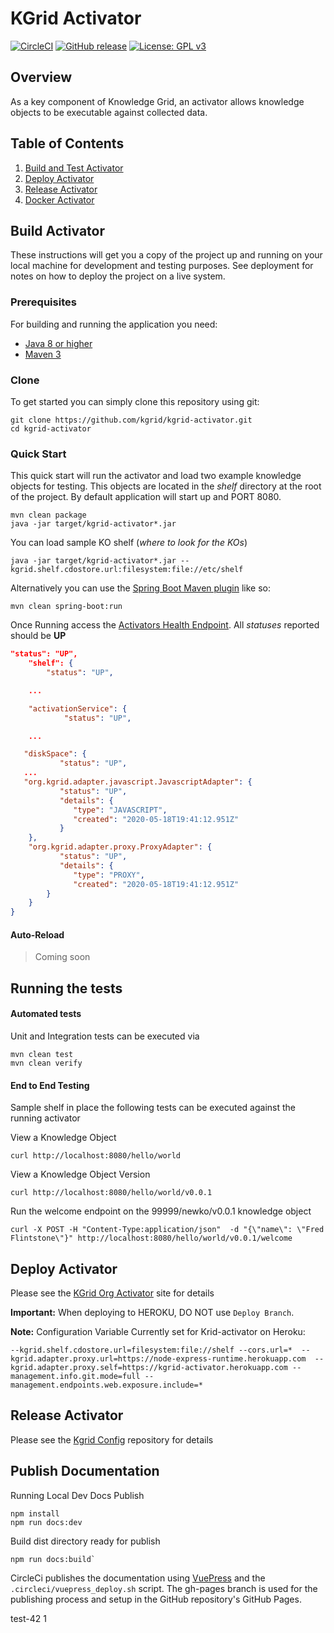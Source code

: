 # KGrid Activator
[![CircleCI](https://circleci.com/gh/kgrid/kgrid-activator.svg?style=svg)](https://circleci.com/gh/kgrid/kgrid-activator)
[![GitHub release](https://img.shields.io/github/release/kgrid/kgrid-activator.svg)](https://github.com/kgrid/kgrid-activator/releases/)
[![License: GPL v3](https://img.shields.io/badge/License-GPLv3-blue.svg)](https://www.gnu.org/licenses/gpl-3.0)

## Overview
As a key component of Knowledge Grid, an activator allows knowledge objects to be executable against collected data.

## Table of Contents

1. [Build and Test Activator](#build-activator)
2. [Deploy Activator](#deploy-activator)
2. [Release Activator](#release-activator)
2. [Docker Activator](docker.md)


## Build Activator

These instructions will get you a copy of the project up and running on your local machine for development and testing purposes. See deployment for notes on how to deploy the project on a live system.

### Prerequisites
For building and running the application you need:

- [Java 8 or higher](https://www.oracle.com/java/)
- [Maven 3](https://maven.apache.org)

### Clone
To get started you can simply clone this repository using git:
```
git clone https://github.com/kgrid/kgrid-activator.git
cd kgrid-activator
```

### Quick Start
This quick start will run the activator and load two example knowledge objects for testing.  This objects are located
in the _shelf_ directory at the root of the project. By default application will start up and PORT 8080.
```
mvn clean package
java -jar target/kgrid-activator*.jar
```
You can load sample KO shelf (_where to look for the KOs_)
```
java -jar target/kgrid-activator*.jar --kgrid.shelf.cdostore.url:filesystem:file://etc/shelf
```
Alternatively you can use the [Spring Boot Maven plugin](https://docs.spring.io/spring-boot/docs/current/reference/html/build-tool-plugins-maven-plugin.html) like so:

```
mvn clean spring-boot:run
```

Once Running access the [Activators Health Endpoint](http://localhost:8080/health).  All _statuses_ reported should be **UP**

```json
"status": "UP",
    "shelf": {
        "status": "UP",

    ...

    "activationService": {
            "status": "UP",

    ...

   "diskSpace": {
           "status": "UP",  
   ...
   "org.kgrid.adapter.javascript.JavascriptAdapter": {
           "status": "UP",
           "details": {
              "type": "JAVASCRIPT",
              "created": "2020-05-18T19:41:12.951Z"
           }
    },
	"org.kgrid.adapter.proxy.ProxyAdapter": {
           "status": "UP",
           "details": {
              "type": "PROXY",
              "created": "2020-05-18T19:41:12.951Z"
		}
	}
}   
```

#### Auto-Reload
> Coming soon

## Running the tests

#### Automated tests
Unit and Integration tests can be executed via
```
mvn clean test
mvn clean verify
```

#### End to End Testing

Sample shelf in place the following tests can be executed against the running activator

View a Knowledge Object

```
curl http://localhost:8080/hello/world
```

View a Knowledge Object Version

```
curl http://localhost:8080/hello/world/v0.0.1
```

Run the welcome endpoint on the 99999/newko/v0.0.1 knowledge object
```
curl -X POST -H "Content-Type:application/json"  -d "{\"name\": \"Fred Flintstone\"}" http://localhost:8080/hello/world/v0.0.1/welcome
```


## Deploy Activator
Please see the [KGrid Org Activator](http://kgrid.org/kgrid-activator/) site for details

__Important:__ When deploying to HEROKU, DO NOT use `Deploy Branch`.

__Note:__
Configuration Variable Currently set for Krid-activator on Heroku:
```
--kgrid.shelf.cdostore.url=filesystem:file://shelf --cors.url=*  --kgrid.adapter.proxy.url=https://node-express-runtime.herokuapp.com  --kgrid.adapter.proxy.self=https://kgrid-activator.herokuapp.com --management.info.git.mode=full --management.endpoints.web.exposure.include=*
```
## Release Activator
Please see the  [Kgrid Config](https://github.com/kgrid/kgrid-config/tree/master/release-code) repository for details


## Publish Documentation

Running Local Dev Docs Publish
```
npm install
npm run docs:dev
```

Build dist directory ready for publish

```
npm run docs:build`
```

CircleCi publishes the documentation using [VuePress](https://vuepress.vuejs.org/) and
the ```.circleci/vuepress_deploy.sh``` script.  The gh-pages branch is used for the publishing process and setup in the
GitHub repository's GitHub Pages.

test-42 1
